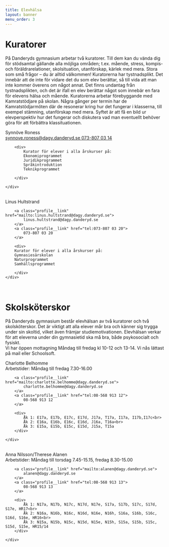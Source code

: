 ```yaml
---
title: Elevhälsa
layout: banner
menu_order: 3
---
```


<h1>Kuratorer</h1>

På Danderyds gymnasium arbetar två kuratorer. Till dem kan du vända dig för stödsamtal gällande alla möjliga områden; t.ex. mående, stress, kompis- och föräldrarelationer, skolsituation, utanförskap, kärlek med mera. Stora som små frågor – du är alltid välkommen!
Kuratorerna har tystnadsplikt. Det innebär att de inte för vidare det du som elev berättar, så till vida att man inte kommer överens om något annat. Det finns undantag från tystnadsplikten, och det är ifall en elev berättar något som innebär en fara för elevens hälsa och mående.
Kuratorerna arbetar förebyggande med Kamratstödjare på skolan. Några gånger per termin har de Kamratstödjarmöten där de resonerar kring hur det fungerar i klasserna, till exempel stämning, utanförskap med mera. Syftet är att få en bild ur elevperspektiv hur det fungerar och diskutera vad man eventuellt behöver göra för att förbättra klassituationen.
<br>
<div class="profile">
	<div class="profile__info">
		<div class="profile__title">Synnöve Roness</div>
		<a class="profile__link" href="mailto:synnove.roness@dagy.danderyd.se">
			synnove.roness@dagy.danderyd.se
		</a>
		<a class="profile__link" href="tel:073-807 03 14">
			073-807 03 14
		</a>

		<div>
			Kurator för elever i alla årskurser på:
			Ekonomiprogrammet
			Juridikprogrammet
			Språkintroduktion
			Teknikprogrammet

		</div>

	</div>
</div>

<br>

<div class="profile">
	<div class="profile__info">
		<div class="profile__title">Linus Hultstrand</div>

		<a class="profile__link" href="mailto:linus.hultstrand@dagy.danderyd.se">
			linus.hultstrand@dagy.danderyd.se
		</a>
		<a class="profile__link" href="tel:073-807 03 20">
			073-807 03 20
		</a>

		<div>
		Kurator för elever i alla årskurser på:
		Gymnasiesärskolan
		Naturprogrammet
		Samhällsprogrammet

		</div>
	</div>
</div>

<br>

<h1>Skolsköterskor</h1>

På Danderyds gymnasium består elevhälsan av två kuratorer och två skolsköterskor. Det är viktigt att alla elever mår bra och känner sig trygga under sin skoltid, vilket även främjar studiemotivationen. Elevhälsan verkar för att eleverna under din gymnasietid ska må bra, både psykosocialt och fysiskt. 
<br>
Vi har öppen mottagning Måndag till fredag kl 10-12 och 13-14. 
Vi nås lättast på mail eller Schoolsoft.

<div class="profile">
	<div class="profile__info">
		<div class="profile__title">Charlotte Belhomme 
			</div>
		Arbetstider: Måndag till fredag 7.30-16.00

		<a class="profile__link" href="mailto:charlotte.belhomme@dagy.danderyd.se">
			charlotte.belhomme@dagy.danderyd.se
		</a>
		<a class="profile__link" href="tel:08-568 913 12">
			08-568 913 12
		</a>

		<div>
			Åk 1: E17a, E17b, E17c, E17d, J17a, T17a, I17a, I17b,I17c<br>
			Åk 2: E16a, E16b, E16c, E16d, J16a, T16a<br>
			Åk 3: E15a, E15b, E15c, E15d, J15a, T15a
		</div>

	</div>
</div>

<br>

<div class="profile">
	<div class="profile__info">
		<div class="profile__title">Anna Nilsson/Therese Alanen 
			</div>
		Arbetstider: Måndag till torsdag 7.45-15.15, fredag 8.30-15.00

		<a class="profile__link" href="mailto:alanen@dagy.danderyd.se">
			alanen@dagy.danderyd.se
		</a>
		<a class="profile__link" href="tel:08-568 913 13">
			08-568 913 13
		</a>

		<div>
			Åk 1: N17a, N17b, N17c, N17d, N17e, S17a, S17b, S17c, S17d, S17e, HR17<br>
			Åk 2: N16a, N16b, N16c, N16d, N16e, N16h, S16a, S16b, S16c, S16d, S16e, HR16<br>
			Åk 3: N15a, N15b, N15c, N15d, N15e, N15h, S15a, S15b, S15c, S15d, S15e, HR15/14
		</div>

	</div>
</div>
